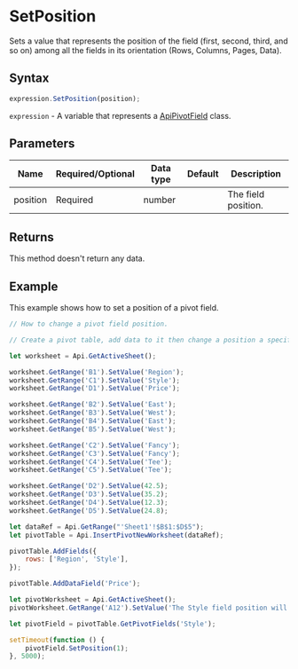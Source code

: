 # SetPosition

Sets a value that represents the position of the field (first, second, third, and so on)
among all the fields in its orientation (Rows, Columns, Pages, Data).

## Syntax

```javascript
expression.SetPosition(position);
```

`expression` - A variable that represents a [ApiPivotField](../ApiPivotField.md) class.

## Parameters

| **Name** | **Required/Optional** | **Data type** | **Default** | **Description** |
| ------------- | ------------- | ------------- | ------------- | ------------- |
| position | Required | number |  | The field position. |

## Returns

This method doesn't return any data.

## Example

This example shows how to set a position of a pivot field.

```javascript editor-xlsx
// How to change a pivot field position.

// Create a pivot table, add data to it then change a position a specified pivot.

let worksheet = Api.GetActiveSheet();

worksheet.GetRange('B1').SetValue('Region');
worksheet.GetRange('C1').SetValue('Style');
worksheet.GetRange('D1').SetValue('Price');

worksheet.GetRange('B2').SetValue('East');
worksheet.GetRange('B3').SetValue('West');
worksheet.GetRange('B4').SetValue('East');
worksheet.GetRange('B5').SetValue('West');

worksheet.GetRange('C2').SetValue('Fancy');
worksheet.GetRange('C3').SetValue('Fancy');
worksheet.GetRange('C4').SetValue('Tee');
worksheet.GetRange('C5').SetValue('Tee');

worksheet.GetRange('D2').SetValue(42.5);
worksheet.GetRange('D3').SetValue(35.2);
worksheet.GetRange('D4').SetValue(12.3);
worksheet.GetRange('D5').SetValue(24.8);

let dataRef = Api.GetRange("'Sheet1'!$B$1:$D$5");
let pivotTable = Api.InsertPivotNewWorksheet(dataRef);

pivotTable.AddFields({
    rows: ['Region', 'Style'],
});

pivotTable.AddDataField('Price');

let pivotWorksheet = Api.GetActiveSheet();
pivotWorksheet.GetRange('A12').SetValue('The Style field position will change soon');

let pivotField = pivotTable.GetPivotFields('Style');

setTimeout(function () {
    pivotField.SetPosition(1);
}, 5000);
```
